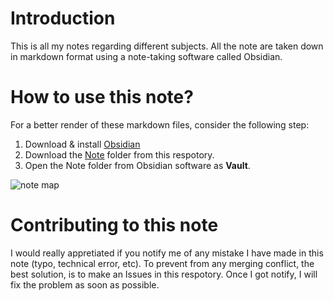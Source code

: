 # Introduction
This is all my notes regarding different subjects. All the note are taken down in markdown format using a note-taking software called Obsidian.

# How to use this note?
For a better render of these markdown files, consider the following step:
1. Download & install [Obsidian](https://obsidian.md/)
2. Download the [Note](https://github.com/sokmontrey/note/tree/master/Note) folder from this respotory.
3. Open the Note folder from Obsidian software as **Vault**.

![note map](https://user-images.githubusercontent.com/49610016/201491940-8405819e-4bc6-4e7e-b7dc-1db52d779338.png)

# Contributing to this note
I would really appretiated if you notify me of any mistake I have made in this note (typo, technical error, etc). To prevent from any merging conflict, the best solution, is to make an Issues in this respotory. Once I got notify, I will fix the problem as soon as possible.

